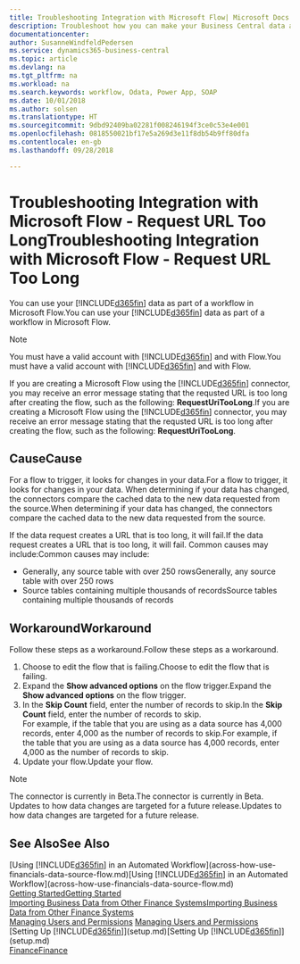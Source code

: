 ```yaml
---
title: Troubleshooting Integration with Microsoft Flow| Microsoft Docs
description: Troubleshoot how you can make your Business Central data available as a data source and specify an OData URL of your web services to build an automated workflow.
documentationcenter: 
author: SusanneWindfeldPedersen
ms.service: dynamics365-business-central
ms.topic: article
ms.devlang: na
ms.tgt_pltfrm: na
ms.workload: na
ms.search.keywords: workflow, Odata, Power App, SOAP
ms.date: 10/01/2018
ms.author: solsen
ms.translationtype: HT
ms.sourcegitcommit: 9dbd92409ba02281f008246194f3ce0c53e4e001
ms.openlocfilehash: 0818550021bf17e5a269d3e11f8db54b9ff80dfa
ms.contentlocale: en-gb
ms.lasthandoff: 09/28/2018

---
```

# <a name="troubleshooting-integration-with-microsoft-flow---request-url-too-long"></a><span data-ttu-id="cf620-103">Troubleshooting Integration with Microsoft Flow - Request URL Too Long</span><span class="sxs-lookup"><span data-stu-id="cf620-103">Troubleshooting Integration with Microsoft Flow - Request URL Too Long</span></span>
<span data-ttu-id="cf620-104">You can use your [!INCLUDE[d365fin](includes/d365fin_md.md)] data as part of a workflow in Microsoft Flow.</span><span class="sxs-lookup"><span data-stu-id="cf620-104">You can use your [!INCLUDE[d365fin](includes/d365fin_md.md)] data as part of a workflow in Microsoft Flow.</span></span>  

> [!NOTE]  
>   <span data-ttu-id="cf620-105">You must have a valid account with [!INCLUDE[d365fin](includes/d365fin_md.md)] and with Flow.</span><span class="sxs-lookup"><span data-stu-id="cf620-105">You must have a valid account with [!INCLUDE[d365fin](includes/d365fin_md.md)] and with Flow.</span></span>  

<span data-ttu-id="cf620-106">If you are creating a Microsoft Flow using the [!INCLUDE[d365fin](includes/d365fin_md.md)] connector, you may receive an error message stating that the requsted URL is too long after creating the flow, such as the following: **RequestUriTooLong**.</span><span class="sxs-lookup"><span data-stu-id="cf620-106">If you are creating a Microsoft Flow using the [!INCLUDE[d365fin](includes/d365fin_md.md)] connector, you may receive an error message stating that the requsted URL is too long after creating the flow, such as the following: **RequestUriTooLong**.</span></span>

## <a name="cause"></a><span data-ttu-id="cf620-107">Cause</span><span class="sxs-lookup"><span data-stu-id="cf620-107">Cause</span></span>
<span data-ttu-id="cf620-108">For a flow to trigger, it looks for changes in your data.</span><span class="sxs-lookup"><span data-stu-id="cf620-108">For a flow to trigger, it looks for changes in your data.</span></span> <span data-ttu-id="cf620-109">When determining if your data has changed, the connectors compare the cached data to the new data requested from the source.</span><span class="sxs-lookup"><span data-stu-id="cf620-109">When determining if your data has changed, the connectors compare the cached data to the new data requested from the source.</span></span>  

<span data-ttu-id="cf620-110">If the data request creates a URL that is too long, it will fail.</span><span class="sxs-lookup"><span data-stu-id="cf620-110">If the data request creates a URL that is too long, it will fail.</span></span> <span data-ttu-id="cf620-111">Common causes may include:</span><span class="sxs-lookup"><span data-stu-id="cf620-111">Common causes may include:</span></span>
- <span data-ttu-id="cf620-112">Generally, any source table with over 250 rows</span><span class="sxs-lookup"><span data-stu-id="cf620-112">Generally, any source table with over 250 rows</span></span>
- <span data-ttu-id="cf620-113">Source tables containing multiple thousands of records</span><span class="sxs-lookup"><span data-stu-id="cf620-113">Source tables containing multiple thousands of records</span></span>

## <a name="workaround"></a><span data-ttu-id="cf620-114">Workaround</span><span class="sxs-lookup"><span data-stu-id="cf620-114">Workaround</span></span>
<span data-ttu-id="cf620-115">Follow these steps as a workaround.</span><span class="sxs-lookup"><span data-stu-id="cf620-115">Follow these steps as a workaround.</span></span>
1. <span data-ttu-id="cf620-116">Choose to edit the flow that is failing.</span><span class="sxs-lookup"><span data-stu-id="cf620-116">Choose to edit the flow that is failing.</span></span>
2. <span data-ttu-id="cf620-117">Expand the **Show advanced options** on the flow trigger.</span><span class="sxs-lookup"><span data-stu-id="cf620-117">Expand the **Show advanced options** on the flow trigger.</span></span>
3. <span data-ttu-id="cf620-118">In the **Skip Count** field, enter the number of records to skip.</span><span class="sxs-lookup"><span data-stu-id="cf620-118">In the **Skip Count** field, enter the number of records to skip.</span></span>  
<span data-ttu-id="cf620-119">For example, if the table that you are using as a data source has 4,000 records, enter 4,000 as the number of records to skip.</span><span class="sxs-lookup"><span data-stu-id="cf620-119">For example, if the table that you are using as a data source has 4,000 records, enter 4,000 as the number of records to skip.</span></span>
4. <span data-ttu-id="cf620-120">Update your flow.</span><span class="sxs-lookup"><span data-stu-id="cf620-120">Update your flow.</span></span>

> [!NOTE]  
> <span data-ttu-id="cf620-121">The connector is currently in Beta.</span><span class="sxs-lookup"><span data-stu-id="cf620-121">The connector is currently in Beta.</span></span> <span data-ttu-id="cf620-122">Updates to how data changes are targeted for a future release.</span><span class="sxs-lookup"><span data-stu-id="cf620-122">Updates to how data changes are targeted for a future release.</span></span>


## <a name="see-also"></a><span data-ttu-id="cf620-123">See Also</span><span class="sxs-lookup"><span data-stu-id="cf620-123">See Also</span></span>
<span data-ttu-id="cf620-124">[Using [!INCLUDE[d365fin](includes/d365fin_md.md)] in an Automated Workflow](across-how-use-financials-data-source-flow.md)</span><span class="sxs-lookup"><span data-stu-id="cf620-124">[Using [!INCLUDE[d365fin](includes/d365fin_md.md)] in an Automated Workflow](across-how-use-financials-data-source-flow.md)</span></span>  
[<span data-ttu-id="cf620-125">Getting Started</span><span class="sxs-lookup"><span data-stu-id="cf620-125">Getting Started</span></span>](product-get-started.md)  
[<span data-ttu-id="cf620-126">Importing Business Data from Other Finance Systems</span><span class="sxs-lookup"><span data-stu-id="cf620-126">Importing Business Data from Other Finance Systems</span></span>](across-import-data-configuration-packages.md)  
<span data-ttu-id="cf620-127">[Managing Users and Permissions](ui-how-users-permissions.md)  </span><span class="sxs-lookup"><span data-stu-id="cf620-127">[Managing Users and Permissions](ui-how-users-permissions.md)  </span></span>  
<span data-ttu-id="cf620-128">[Setting Up [!INCLUDE[d365fin](includes/d365fin_md.md)]](setup.md)</span><span class="sxs-lookup"><span data-stu-id="cf620-128">[Setting Up [!INCLUDE[d365fin](includes/d365fin_md.md)]](setup.md)</span></span>  
[<span data-ttu-id="cf620-129">Finance</span><span class="sxs-lookup"><span data-stu-id="cf620-129">Finance</span></span>](finance.md)  

